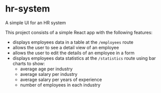 # hr-system

A simple UI for an HR system

This project consists of a simple React app with the following features:

- displays employees data in a table at the `/employees` route
- allows the user to see a detail view of an employee
- allows the user to edit the details of an employee in a form
- displays employees data statistics at the `/statistics` route using bar charts to show:
  - average age per industry
  - average salary per industry
  - average salary per years of experience
  - number of employees in each industry
